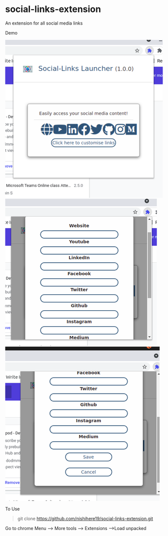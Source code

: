 # social-links-extension
An extension for all social media links

Demo

![](https://raw.githubusercontent.com/nishihere19/social-links-extension/main/screenshots/extension-home.png)
![](https://raw.githubusercontent.com/nishihere19/social-links-extension/main/screenshots/extension-modal.png)
![](https://raw.githubusercontent.com/nishihere19/social-links-extension/main/screenshots/extension-modal-2.png)

To Use

>git clone https://github.com/nishihere19/social-links-extension.git

Go to chrome Menu --> More tools --> Extensions -->Load unpacked
